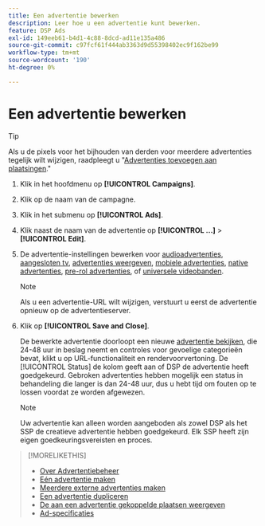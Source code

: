 ```yaml
---
title: Een advertentie bewerken
description: Leer hoe u een advertentie kunt bewerken.
feature: DSP Ads
exl-id: 149eeb61-b4d1-4c88-8dcd-ad11e135a486
source-git-commit: c97fcf61f444ab3363d9d55398402ec9f162be99
workflow-type: tm+mt
source-wordcount: '190'
ht-degree: 0%

---
```


# Een advertentie bewerken

>[!TIP]
>
>Als u de pixels voor het bijhouden van derden voor meerdere advertenties tegelijk wilt wijzigen, raadpleegt u &quot;[Advertenties toevoegen aan plaatsingen](/help/dsp/campaign-management/ads/ad-attach-to-placement.md).&quot;

1. Klik in het hoofdmenu op **[!UICONTROL Campaigns]**.

1. Klik op de naam van de campagne.

1. Klik in het submenu op **[!UICONTROL Ads]**.

1. Klik naast de naam van de advertentie op  **[!UICONTROL ...]** > **[!UICONTROL Edit]**.

1. De advertentie-instellingen bewerken voor [audioadvertenties](ad-settings-audio.md), [aangesloten tv](ad-settings-connected-tv.md), [advertenties weergeven](ad-settings-display.md), [mobiele advertenties](ad-settings-mobile.md), [native advertenties](ad-settings-native.md), [pre-rol advertenties](ad-settings-pre-roll.md), of [universele videobanden](ad-settings-universal-video.md).

   >[!NOTE]
   >
   >Als u een advertentie-URL wilt wijzigen, verstuurt u eerst de advertentie opnieuw op de advertentieserver.

1. Klik op **[!UICONTROL Save and Close]**.

   De bewerkte advertentie doorloopt een nieuwe [advertentie bekijken](ad-about.md), die 24-48 uur in beslag neemt en controles voor gevoelige categorieën bevat, klikt u op URL-functionaliteit en rendervoorvertoning. De [!UICONTROL Status] de kolom geeft aan of DSP de advertentie heeft goedgekeurd. Gebroken advertenties hebben mogelijk een status in behandeling die langer is dan 24-48 uur, dus u hebt tijd om fouten op te lossen voordat ze worden afgewezen.

   >[!NOTE]
   >
   >Uw advertentie kan alleen worden aangeboden als zowel DSP als het SSP de creatieve advertentie hebben goedgekeurd. Elk SSP heeft zijn eigen goedkeuringsvereisten en proces.

>[!MORELIKETHIS]
>
>* [Over Advertentiebeheer](ad-about.md)
>* [Eén advertentie maken](ad-create.md)
>* [Meerdere externe advertenties maken](ad-create-multiple.md)
>* [Een advertentie dupliceren](ad-duplicate.md)
>* [De aan een advertentie gekoppelde plaatsen weergeven](ad-list-placements.md)
>* [Ad-specificaties](ad-specs.md)
